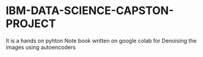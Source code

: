 # IBM-DATA-SCIENCE-CAPSTON-PROJECT
It is a hands on pyhton Note book written on google colab for Denoising the images using autoencoders
